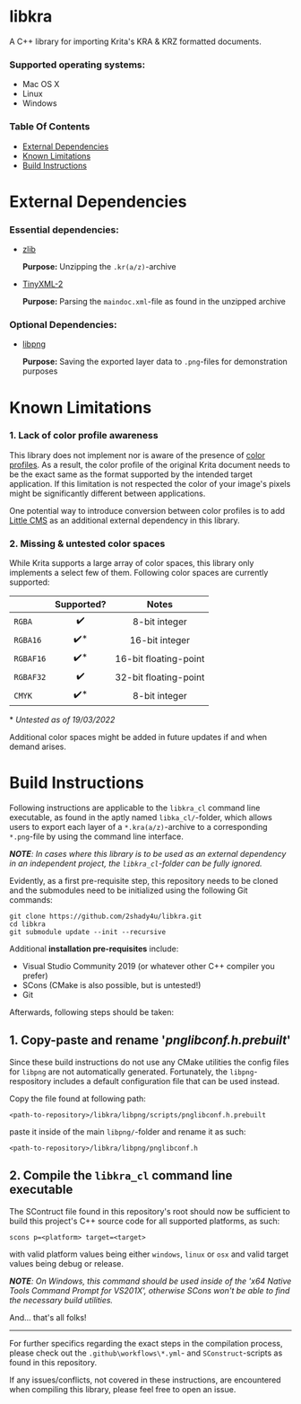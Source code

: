 # libkra

A C++ library for importing Krita's KRA & KRZ formatted documents.

### Supported operating systems:

- Mac OS X
- Linux
- Windows

### Table Of Contents

- [External Dependencies](#bill-of-dependencies)
- [Known Limitations](#known-limitations)
- [Build Instructions](#build-instructions)

# <a name="external-dependencies">External Dependencies</a>

### Essential dependencies:

- [zlib](https://www.zlib.net/)

    **Purpose:** Unzipping the `.kr(a/z)`-archive

- [TinyXML-2](http://www.grinninglizard.com/tinyxml2/index.html)

    **Purpose:** Parsing the `maindoc.xml`-file as found in the unzipped archive

### Optional Dependencies:

- [libpng](http://www.libpng.org/pub/png/libpng.html)

    **Purpose:** Saving the exported layer data to `.png`-files for demonstration purposes

# <a name="known-limitations">Known Limitations</a>

### 1. Lack of color profile awareness

This library does not implement nor is aware of the presence of [color profiles](https://en.wikipedia.org/wiki/ICC_profile). As a result, the color profile of the original Krita document needs to be the exact same as the format supported by the intended target application. If this limitation is not respected the color of your image's pixels might be significantly different between applications.

One potential way to introduce conversion between color profiles is to add [Little CMS](https://www.littlecms.com/) as an additional external dependency in this library.

### 2. Missing & untested color spaces

While Krita supports a large array of color spaces, this library only implements a select few of them. 
Following color spaces are currently supported:

|           | Supported?              | Notes                  |
|-----------|:-----------------------:|:----------------------:|
| `RGBA`    | :heavy_check_mark:      | 8-bit integer          |
| `RGBA16`  | :heavy_check_mark:*     | 16-bit integer         |
| `RGBAF16` | :heavy_check_mark:*     | 16-bit floating-point  |
| `RGBAF32` | :heavy_check_mark:      | 32-bit floating-point  |
| `CMYK`    | :heavy_check_mark:*     | 8-bit integer          |

\* *Untested as of 19/03/2022*

Additional color spaces might be added in future updates if and when demand arises.

# <a name="build-instructions">Build Instructions</a>

Following instructions are applicable to the `libkra_cl` command line executable, as found in the aptly named `libka_cl/`-folder, which allows users to export each layer of a `*.kra(a/z)`-archive to a corresponding `*.png`-file by using the command line interface.

***NOTE**: In cases where this library is to be used as an external dependency in an independent project, the `libkra_cl`-folder can be fully ignored.*

Evidently, as a first pre-requisite step, this repository needs to be cloned and the submodules need to be initialized using the following Git commands:

```
git clone https://github.com/2shady4u/libkra.git
cd libkra
git submodule update --init --recursive
```

Additional **installation pre-requisites** include:
- Visual Studio Community 2019 (or whatever other C++ compiler you prefer)
- SCons (CMake is also possible, but is untested!)
- Git

Afterwards, following steps should be taken:

## 1. Copy-paste and rename '*pnglibconf.h.prebuilt*'

Since these build instructions do not use any CMake utilities the config files for `libpng` are not automatically generated. Fortunately, the `libpng`-respository includes a default configuration file that can be used instead.

Copy the file found at following path:

`<path-to-repository>/libkra/libpng/scripts/pnglibconf.h.prebuilt`

paste it inside of the main `libpng/`-folder and rename it as such:

`<path-to-repository>/libkra/libpng/pnglibconf.h`

## 2. Compile the `libkra_cl` command line executable

The SContruct file found in this repository's root should now be sufficient to build this project's C++ source code for all supported platforms, as such:

```
scons p=<platform> target=<target>
```

with valid platform values being either `windows`, `linux` or `osx` and valid target values being debug or release.

***NOTE**: On Windows, this command should be used inside of the 'x64 Native Tools Command Prompt for VS201X', otherwise SCons won't be able to find the necessary build utilities.*

And... that's all folks! 

---

For further specifics regarding the exact steps in the compilation process, please check out the `.github\workflows\*.yml`- and `SConstruct`-scripts as found in this repository.

If any issues/conflicts, not covered in these instructions, are encountered when compiling this library, please feel free to open an issue.
